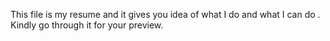 This file  is my resume and it gives you idea of what I do and  what I can do .
Kindly go through it for your preview.
